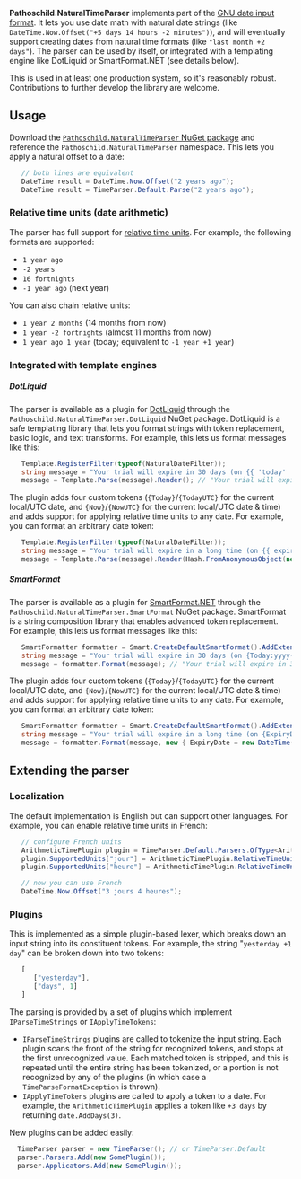 ﻿**Pathoschild.NaturalTimeParser** implements part of the
[GNU date input format](http://www.gnu.org/software/tar/manual/html_node/Date-input-formats.html).
It lets you use date math with natural date strings (like
`DateTime.Now.Offset("+5 days 14 hours -2 minutes")`), and will eventually support creating dates
from natural time formats (like `"last month +2 days"`). The parser can be used by itself, or
integrated with a templating engine like DotLiquid or SmartFormat.NET (see details below).

This is used in at least one production system, so it's reasonably robust. Contributions to further
develop the library are welcome.

## Usage
Download the [`Pathoschild.NaturalTimeParser` NuGet package](https://nuget.org/packages/Pathoschild.NaturalTimeParser/)
and reference the `Pathoschild.NaturalTimeParser` namespace. This lets you apply a natural offset
to a date:
```c#
   // both lines are equivalent
   DateTime result = DateTime.Now.Offset("2 years ago");
   DateTime result = TimeParser.Default.Parse("2 years ago");
```

### Relative time units (date arithmetic)
The parser has full support for [relative time units](http://www.gnu.org/software/tar/manual/html_node/Relative-items-in-date-strings.html#SEC125).
For example, the following formats are supported:

* `1 year ago`
* `-2 years`
* `16 fortnights`
* `-1 year ago` (next year)
  
You can also chain relative units:

* `1 year 2 months` (14 months from now)
* `1 year -2 fortnights` (almost 11 months from now)
* `1 year ago 1 year` (today; equivalent to `-1 year +1 year`)

### Integrated with template engines
##### DotLiquid
The parser is available as a plugin for [DotLiquid](http://dotliquidmarkup.org/) through the
`Pathoschild.NaturalTimeParser.DotLiquid` NuGet package. DotLiquid is a safe templating library
that lets you format strings with token replacement, basic logic, and text transforms. For example,
this lets us format messages like this:
```c#
   Template.RegisterFilter(typeof(NaturalDateFilter));
   string message = "Your trial will expire in 30 days (on {{ 'today' | as_date | date_offset:'30 days' | date:'yyyy-MM-dd' }}).";
   message = Template.Parse(message).Render(); // "Your trial will expire in 30 days (on 2013-06-01)."
```

The plugin adds four custom tokens (`{Today}`/`{TodayUTC}` for the current local/UTC date, and
`{Now}`/`{NowUTC}` for the current local/UTC date & time) and adds support for applying relative
time units to any date. For example, you can format an arbitrary date token:
```c#
   Template.RegisterFilter(typeof(NaturalDateFilter));
   string message = "Your trial will expire in a long time (on {{ expiry_date | date_offset:'30 days' | date:'yyyy-MM-dd' }}).";
   message = Template.Parse(message).Render(Hash.FromAnonymousObject(new { ExpiryDate = new DateTime(2050, 01, 01) } }); // "Your trial will expire in a long time (on 2050-01-31)."
```

##### SmartFormat
The parser is available as a plugin for [SmartFormat.NET](https://github.com/scottrippey/SmartFormat.NET)
through the `Pathoschild.NaturalTimeParser.SmartFormat` NuGet package. SmartFormat is a string
composition library that enables advanced token replacement. For example, this lets us format
messages like this:
```c#
   SmartFormatter formatter = Smart.CreateDefaultSmartFormat().AddExtensionsForNaturalTime();
   string message = "Your trial will expire in 30 days (on {Today:yyyy-MM-dd|+30 days}).";
   message = formatter.Format(message); // "Your trial will expire in 30 days (on 2013-06-01).";
```

The plugin adds four custom tokens (`{Today}`/`{TodayUTC}` for the current local/UTC date, and
`{Now}`/`{NowUTC}` for the current local/UTC date & time) and adds support for applying relative
time units to any date. For example, you can format an arbitrary date token:
```c#
   SmartFormatter formatter = Smart.CreateDefaultSmartFormat().AddExtensionsForNaturalTime();
   string message = "Your trial will expire in a long time (on {ExpiryDate:yyyy-MM-dd|+30 days}).";
   message = formatter.Format(message, new { ExpiryDate = new DateTime(2050, 01, 01) }); // "Your trial will expire in a long time (on 2050-01-31).";
```

## Extending the parser
### Localization
The default implementation is English but can support other languages. For example, you can enable
relative time units in French:
```c#
   // configure French units
   ArithmeticTimePlugin plugin = TimeParser.Default.Parsers.OfType<ArithmeticTimePlugin>().First();
   plugin.SupportedUnits["jour"] = ArithmeticTimePlugin.RelativeTimeUnit.Days;
   plugin.SupportedUnits["heure"] = ArithmeticTimePlugin.RelativeTimeUnit.Hours;

   // now you can use French
   DateTime.Now.Offset("3 jours 4 heures");
```

### Plugins
This is implemented as a simple plugin-based lexer, which breaks down an input string into
its constituent tokens. For example, the string "`yesterday +1 day`" can be broken down into two
tokens:
```js
   [
      ["yesterday"],
      ["days", 1]
   ]
```

The parsing is provided by a set of plugins which implement `IParseTimeStrings` or
`IApplyTimeTokens`:

* `IParseTimeStrings` plugins are called to tokenize the input string. Each plugin scans the
  front of the string for recognized tokens, and stops at the first unrecognized value. Each
  matched token is stripped, and this is repeated until the entire string has been tokenized, or a
  portion is not recognized by any of the plugins (in which case a `TimeParseFormatException` is
  thrown).
* `IApplyTimeTokens` plugins are called to apply a token to a date. For example, the
  `ArithmeticTimePlugin` applies a token like `+3 days` by returning `date.AddDays(3)`.
  
New plugins can be added easily:
```c#
  TimeParser parser = new TimeParser(); // or TimeParser.Default
  parser.Parsers.Add(new SomePlugin());
  parser.Applicators.Add(new SomePlugin());
```